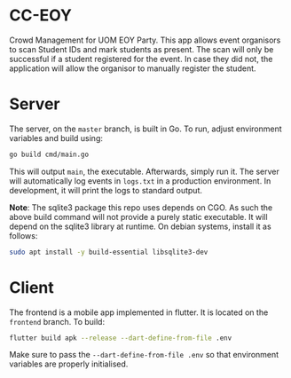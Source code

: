# CC-EOY
Crowd Management for UOM EOY Party. This app allows event organisors
to scan Student IDs and mark students as present. The scan will
only be successful if a student registered for the event. In
case they did not, the application will allow the organisor
to manually register the student.

# Server
The server, on the `master` branch, is built in Go. To run, adjust
environment variables and build using:

```bash
go build cmd/main.go
```

This will output `main`, the executable. Afterwards, simply run it. The server
will automatically log events in `logs.txt` in a production environment. In
development, it will print the logs to standard output.

**Note**: The sqlite3 package this repo uses depends on CGO. As such
the above build command will not provide a purely static executable.
It will depend on the sqlite3 library at runtime. On debian systems,
install it as follows:

```bash
sudo apt install -y build-essential libsqlite3-dev
```

# Client
The frontend is a mobile app implemented in flutter. It is located on the
`frontend` branch. To build:

```bash
flutter build apk --release --dart-define-from-file .env
```

Make sure to pass the `--dart-define-from-file .env` so that environment variables
are properly initialised.
